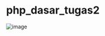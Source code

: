 # php_dasar_tugas2

![image](https://user-images.githubusercontent.com/115923969/227561532-5c17cfe1-dce7-4b3e-8ec6-0ba12997b7bf.png)
